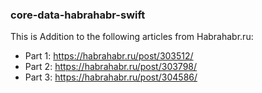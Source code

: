 ### core-data-habrahabr-swift

This is Addition to the following articles from Habrahabr.ru:
 - Part 1: https://habrahabr.ru/post/303512/
 - Part 2: https://habrahabr.ru/post/303798/
 - Part 3: https://habrahabr.ru/post/304586/
